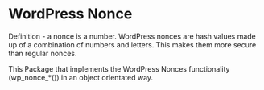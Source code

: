 # WordPress Nonce

Definition - a nonce is a number. WordPress nonces are hash values made up of a combination of numbers and letters. This makes them more secure than regular nonces.

This Package that implements the WordPress Nonces functionality (wp_nonce_*()) in an object orientated way.